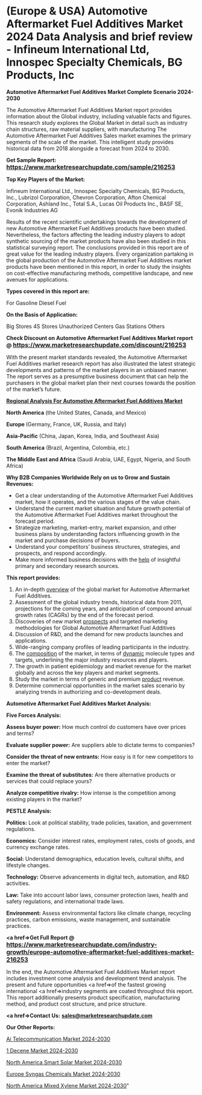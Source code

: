 # (Europe & USA) Automotive Aftermarket Fuel Additives Market 2024 Data Analysis and brief review - Infineum International Ltd, Innospec Specialty Chemicals, BG Products, Inc

<strong>Automotive Aftermarket Fuel Additives Market Complete Scenario 2024-2030</strong>

The Automotive Aftermarket Fuel Additives Market report provides information about the Global industry, including valuable facts and figures. This research study explores the Global Market in detail such as industry chain structures, raw material suppliers, with manufacturing The Automotive Aftermarket Fuel Additives Sales market examines the primary segments of the scale of the market. This intelligent study provides historical data from 2018 alongside a forecast from 2024 to 2030.

<strong>Get Sample Report: <a href=https://www.marketresearchupdate.com/sample/216253><font size=3 color=#0000ff>https://www.marketresearchupdate.com/sample/216253</font></a></strong>

<strong>Top Key Players of the Market:</strong>

Infineum International Ltd., Innospec Specialty Chemicals, BG Products, Inc., Lubrizol Corporation, Chevron Corporation, Afton Chemical Corporation, Ashland Inc., Total S.A., Lucas Oil Products Inc., BASF SE, Evonik Industries AG

Results of the recent scientific undertakings towards the development of new Automotive Aftermarket Fuel Additives products have been studied. Nevertheless, the factors affecting the leading industry players to adopt synthetic sourcing of the market products have also been studied in this statistical surveying report. The conclusions provided in this report are of great value for the leading industry players. Every organization partaking in the global production of the Automotive Aftermarket Fuel Additives market products have been mentioned in this report, in order to study the insights on cost-effective manufacturing methods, competitive landscape, and new avenues for applications.

<strong>Types covered in this report are: </strong>

For Gasoline
Diesel Fuel

<strong>On the Basis of Application:</strong>

Big Stores
4S Stores
Unauthorized Centers
Gas Stations
Others

<strong>Check Discount on Automotive Aftermarket Fuel Additives Market report @ <a href=https://www.marketresearchupdate.com/discount/216253><font size=3 color=#0000ff>https://www.marketresearchupdate.com/discount/216253</font></a></strong>

With the present market standards revealed, the Automotive Aftermarket Fuel Additives market research report has also illustrated the latest strategic developments and patterns of the market players in an unbiased manner. The report serves as a presumptive business document that can help the purchasers in the global market plan their next courses towards the position of the market’s future.

<strong><u><b>Regional Analysis For Automotive Aftermarket Fuel Additives Market</b></u></strong>

<strong><b>North America</b></strong> (the United States, Canada, and Mexico)

<strong><b>Europe </b></strong>(Germany, France, UK, Russia, and Italy)

<strong><b>Asia-Pacific</b></strong> (China, Japan, Korea, India, and Southeast Asia)

<strong><b>South America</b></strong> (Brazil, Argentina, Colombia, etc.)

<strong><b>The Middle East and Africa</b></strong> (Saudi Arabia, UAE, Egypt, Nigeria, and South Africa)

<strong>Why B2B Companies Worldwide Rely on us to Grow and Sustain Revenues:</strong>
<ul>
  <li>Get a clear understanding of the Automotive Aftermarket Fuel Additives market, how it operates, and the various stages of the value chain.</li>
  <li>Understand the current market situation and future growth potential of the Automotive Aftermarket Fuel Additives market throughout the forecast period.</li>
  <li>Strategize marketing, market-entry, market expansion, and other business plans by understanding factors influencing growth in the market and purchase decisions of buyers.</li>
  <li>Understand your competitors’ business structures, strategies, and prospects, and respond accordingly.</li>
  <li>Make more informed business decisions with the <a href=ASDF991299>help</a> of insightful primary and secondary research sources.</li>
</ul>
<strong>This report provides:</strong>
<ol>
  <li>An in-depth <a href=>overview</a> of the global market for Automotive Aftermarket Fuel Additives.</li>
  <li>Assessment of the global industry trends, historical data from 2011, projections for the coming years, and anticipation of compound annual growth rates (CAGRs) by the end of the forecast period.</li>
  <li>Discoveries of new market <a href=>prospects</a> and targeted marketing methodologies for Global Automotive Aftermarket Fuel Additives</li>
  <li>Discussion of R&amp;D, and the demand for new products launches and applications.</li>
  <li>Wide-ranging company profiles of leading participants in the industry.</li>
  <li>The <a href=ASDF881288>composition</a> of the market, in terms of <a href=>dynamic</a> molecule types and targets, underlining the major industry resources and players.</li>
  <li>The growth in patient epidemiology and market revenue for the market globally and across the key players and market segments.</li>
  <li>Study the market in terms of generic and premium <a href=>product</a> revenue.</li>
  <li>Determine commercial opportunities in the market sales scenario by analyzing trends in authorizing and co-development deals.</li>
</ol>

<strong>Automotive Aftermarket Fuel Additives Market Analysis:</strong>

<strong>Five Forces Analysis:</strong>

<strong>Assess buyer power:</strong> How much control do customers have over prices and terms?

<strong>Evaluate supplier power:</strong> Are suppliers able to dictate terms to companies?

<strong>Consider the threat of new entrants:</strong> How easy is it for new competitors to enter the market?

<strong>Examine the threat of substitutes:</strong> Are there alternative products or services that could replace yours?

<strong>Analyze competitive rivalry:</strong> How intense is the competition among existing players in the market?

<strong>PESTLE Analysis:</strong>

<strong>Politics:</strong> Look at political stability, trade policies, taxation, and government regulations.

<strong>Economics:</strong> Consider interest rates, employment rates, costs of goods, and currency exchange rates.

<strong>Social:</strong> Understand demographics, education levels, cultural shifts, and lifestyle changes.

<strong>Technology:</strong> Observe advancements in digital tech, automation, and R&D activities.

<strong>Law:</strong> Take into account labor laws, consumer protection laws, health and safety regulations, and international trade laws.

<strong>Environment:</strong> Assess environmental factors like climate change, recycling practices, carbon emissions, waste management, and sustainable practices.

<strong><a href=>Get Full Report</a> @ <a href=https://www.marketresearchupdate.com/industry-growth/europe-automotive-aftermarket-fuel-additives-market-216253><font size=3 color=#0000ff>https://www.marketresearchupdate.com/industry-growth/europe-automotive-aftermarket-fuel-additives-market-216253</font></a></strong>

In the end, the Automotive Aftermarket Fuel Additives Market report includes investment come analysis and development trend analysis. The present and future opportunities <a href=>of</a> the fastest growing international <a href=>industry</a> segments are coated throughout this report. This report additionally presents product specification, manufacturing method, and product cost structure, and price structure.

<strong><a href=><strong>Contact Us:</strong></a></strong>
<strong>sales@marketresearchupdate.com</strong>

<strong>Our Other Reports:</strong>

<a href=https://www.linkedin.com/pulse/ai-telecommunication-market-size-growth-set-surge>Ai Telecommunication Market 2024-2030</a>

<a href=https://www.linkedin.com/pulse/1-decene-market-size-trends-consumption-future>1 Decene Market 2024-2030</a>

<a href=https://www.linkedin.com/pulse/north-america-smart-solar-market-2023-challenges>North America Smart Solar Market 2024-2030</a>

<a href=https://www.linkedin.com/pulse/europe-syngas-chemicals-market-2023-2030-gx7pf/>Europe Syngas Chemicals Market 2024-2030</a>

<a href=https://www.linkedin.com/pulse/north-america-mixed-xylene-market-2023-demand-vuetf/>North America Mixed Xylene Market 2024-2030</a>"
